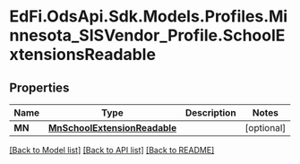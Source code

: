 # EdFi.OdsApi.Sdk.Models.Profiles.Minnesota_SISVendor_Profile.SchoolExtensionsReadable
## Properties

Name | Type | Description | Notes
------------ | ------------- | ------------- | -------------
**MN** | [**MnSchoolExtensionReadable**](MnSchoolExtensionReadable.md) |  | [optional] 

[[Back to Model list]](../README.md#documentation-for-models) [[Back to API list]](../README.md#documentation-for-api-endpoints) [[Back to README]](../README.md)

